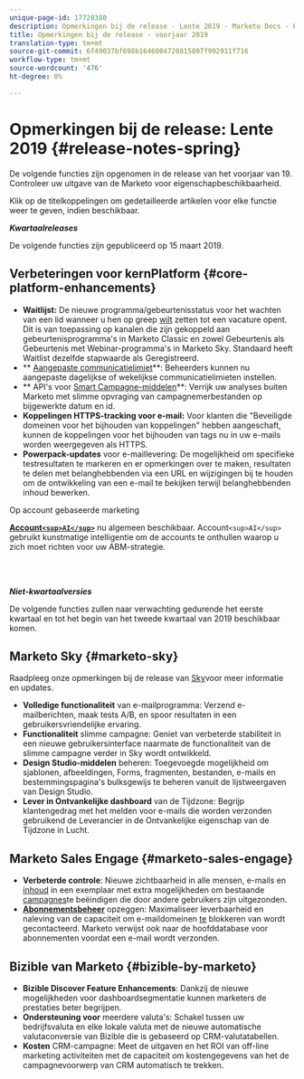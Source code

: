 ```yaml
---
unique-page-id: 17728380
description: Opmerkingen bij de release - Lente 2019 - Marketo Docs - Productdocumentatie
title: Opmerkingen bij de release - voorjaar 2019
translation-type: tm+mt
source-git-commit: 6f49037bf698b1646004720815897f992911f716
workflow-type: tm+mt
source-wordcount: '476'
ht-degree: 0%

---
```



# Opmerkingen bij de release: Lente 2019 {#release-notes-spring}

De volgende functies zijn opgenomen in de release van het voorjaar van 19. Controleer uw uitgave van de Marketo voor eigenschapbeschikbaarheid.

Klik op de titelkoppelingen om gedetailleerde artikelen voor elke functie weer te geven, indien beschikbaar.

***Kwartaalreleases***

De volgende functies zijn gepubliceerd op 15 maart 2019.

## Verbeteringen voor kernPlatform {#core-platform-enhancements}

* **Waitlijst:** De nieuwe programma/gebeurtenisstatus voor het wachten van een lid wanneer u hen op greep [wilt](../../product-docs/core-marketo-concepts/smart-campaigns/program-flow-actions/change-program-status.md) zetten tot een vacature opent. Dit is van toepassing op kanalen die zijn gekoppeld aan gebeurtenisprogramma&#39;s in Marketo Classic en zowel Gebeurtenis als Gebeurtenis met Webinar-programma&#39;s in Marketo Sky. Standaard heeft Waitlist dezelfde stapwaarde als Geregistreerd.
* ** [Aangepaste communicatielimiet](../../product-docs/administration/email-setup/enable-communication-limits.md)**: Beheerders kunnen nu aangepaste dagelijkse of wekelijkse communicatielimieten instellen.
* ** API&#39;s voor [Smart Campagne-middelen](http://developers.marketo.com/rest-api/assets/campaigns/)**: Verrijk uw analyses buiten Marketo met slimme opvraging van campagnemerbestanden op bijgewerkte datum en id.
* **Koppelingen HTTPS-tracking voor e-mail:** Voor klanten die &quot;Beveiligde domeinen voor het bijhouden van koppelingen&quot; hebben aangeschaft, kunnen de koppelingen voor het bijhouden van tags nu in uw e-mails worden weergegeven als HTTPS.
* **Powerpack-updates** voor e-maillevering: De mogelijkheid om specifieke testresultaten te markeren en er opmerkingen over te maken, resultaten te delen met belanghebbenden via een URL en wijzigingen bij te houden om de ontwikkeling van een e-mail te bekijken terwijl belanghebbenden inhoud bewerken.

Op account gebaseerde marketing

**[Account`<sup>AI</sup>`](../../product-docs/account-based-marketing/account-profiling/account-profiling-ranking-and-tuning.md)** nu algemeen beschikbaar. Account`<sup>AI</sup>` gebruikt kunstmatige intelligentie om de accounts te onthullen waarop u zich moet richten voor uw ABM-strategie.

<br> 

***Niet-kwartaalversies***

De volgende functies zullen naar verwachting gedurende het eerste kwartaal en tot het begin van het tweede kwartaal van 2019 beschikbaar komen.

## Marketo Sky {#marketo-sky}

Raadpleeg onze opmerkingen bij de release van [Sky](https://help.marketo.com/hc/en-us/articles/360015760534-Q1-Releases)voor meer informatie en updates.

* **Volledige functionaliteit** van e-mailprogramma: Verzend e-mailberichten, maak tests A/B, en spoor resultaten in een gebruikersvriendelijke ervaring.
* **Functionaliteit** slimme campagne: Geniet van verbeterde stabiliteit in een nieuwe gebruikersinterface naarmate de functionaliteit van de slimme campagne verder in Sky wordt ontwikkeld.
* **Design Studio-middelen** beheren: Toegevoegde mogelijkheid om sjablonen, afbeeldingen, Forms, fragmenten, bestanden, e-mails en bestemmingspagina&#39;s bulksgewijs te beheren vanuit de lijstweergaven van Design Studio.
* **Lever in Ontvankelijke dashboard** van de Tijdzone: Begrijp klantengedrag met het melden voor e-mails die worden verzonden gebruikend de Leverancier in de Ontvankelijke eigenschap van de Tijdzone in Lucht.

## Marketo Sales Engage {#marketo-sales-engage}

* **Verbeterde controle**: Nieuwe zichtbaarheid in alle mensen, e-mails en [inhoud](../../product-docs/marketo-sales-connect/templates/view-template-list-as-a-another-user.md) in een exemplaar met extra mogelijkheden om bestaande [campagnes](../../product-docs/marketo-sales-connect/campaigns/view-campaigns-list-as-another-user.md)te beëindigen die door andere gebruikers zijn uitgezonden.
* **[Abonnementsbeheer](../../product-docs/marketo-sales-connect/email/unsubscribes/marketo-unsubscribe-check.md)** opzeggen: Maximaliseer leverbaarheid en naleving van de capaciteit om e-maildomeinen [te](../../product-docs/marketo-sales-connect/admin/blocked-domains.md) blokkeren van wordt gecontacteerd. Marketo verwijst ook naar de hoofddatabase voor abonnementen voordat een e-mail wordt verzonden.

## Bizible van Marketo {#bizible-by-marketo}

* **Bizible Discover Feature Enhancements**: Dankzij de nieuwe mogelijkheden voor dashboardsegmentatie kunnen marketers de prestaties beter begrijpen.
* **Ondersteuning voor** meerdere valuta&#39;s: Schakel tussen uw bedrijfsvaluta en elke lokale valuta met de nieuwe automatische valutaconversie van Bizible die is gebaseerd op CRM-valutatabellen.
* **Kosten** CRM-campagne:  Meet de uitgaven en het ROI van off-line marketing activiteiten met de capaciteit om kostengegevens van het de campagnevoorwerp van CRM automatisch te trekken.


